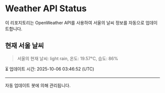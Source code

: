 
# Weather API Status

이 리포지토리는 OpenWeather API를 사용하여 서울의 날씨 정보를 자동으로 업데이트합니다.

## 현재 서울 날씨
> 서울의 현재 날씨: light rain, 온도: 19.57°C, 습도: 86%

⏳ 업데이트 시간: 2025-10-06 03:46:52 (UTC)

---
자동 업데이트 봇에 의해 관리됩니다.
